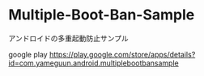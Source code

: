 Multiple-Boot-Ban-Sample
========================

アンドロイドの多重起動防止サンプル

google play
https://play.google.com/store/apps/details?id=com.yameguun.android.multiplebootbansample

